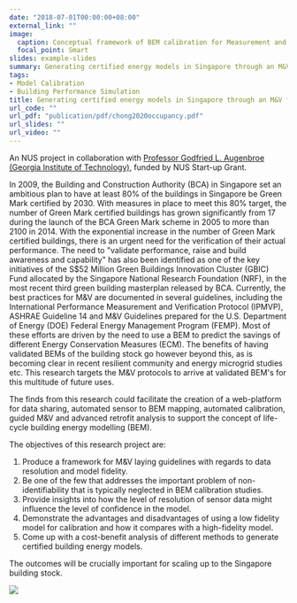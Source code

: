```yaml
---
date: "2018-07-01T00:00:00+08:00"
external_link: ""
image:
  caption: Conceptual framework of BEM calibration for Measurement and Verification
  focal_point: Smart
slides: example-slides
summary: Generating certified energy models in Singapore through an M&V framework.An NUS project in collaboration with Professor Godfried L. Augenbroe (Georgia Institute of Technology)
tags:
- Model Calibration
- Building Performance Simulation
title: Generating certified energy models in Singapore through an M&V framework.
url_code: ""
url_pdf: "publication/pdf/chong2020occupancy.pdf"
url_slides: ""
url_video: ""
---
```


An NUS project in collaboration with [Professor Godfried L. Augenbroe (Georgia
Institute of Technology)](https://arch.gatech.edu/people/godfried-l-augenbroe),
funded by NUS Start-up Grant.

In 2009, the Building and Construction Authority (BCA) in Singapore set an
ambitious plan to have at least 80% of the buildings in Singapore be Green Mark
certified by 2030. With measures in place to meet this 80% target, the number
of Green Mark certified buildings has grown significantly from 17 during the
launch of the BCA Green Mark scheme in 2005 to more than 2100 in 2014. With the
exponential increase in the number of Green Mark certified buildings, there is
an urgent need for the verification of their actual performance. The need to
"validate performance, raise and build awareness and capability" has also been
identified as one of the key initiatives of the S\$52 Million Green Buildings
Innovation Cluster (GBIC) Fund allocated by the Singapore National Research
Foundation (NRF), in the most recent third green building masterplan released
by BCA. Currently, the best practices for M&V are documented in several
guidelines, including the International Performance Measurement and
Verification Protocol (IPMVP), ASHRAE Guideline 14 and M&V Guidelines prepared
for the U.S. Department of Energy (DOE) Federal Energy Management Program
(FEMP). Most of these efforts are driven by the need to use a BEM to predict
the savings of different Energy Conservation Measures (ECM). The benefits of
having validated BEMs of the building stock go however beyond this, as is
becoming clear in recent resilient community and energy microgrid studies etc.
This research targets the M&V protocols to arrive at validated BEM's for this
multitude of future uses.

The finds from this research could facilitate the creation of a web-platform
for data sharing, automated sensor to BEM mapping, automated calibration,
guided M&V and advanced retrofit analysis to support the concept of life-cycle
building energy modelling (BEM).

The objectives of this research project are:
1. Produce a framework for M&V laying guidelines with regards to data
   resolution and model fidelity.
2. Be one of the few that addresses the important problem of
   non-identifiability that is typically neglected in BEM calibration studies.
3. Provide insights into how the level of resolution of sensor data might
   influence the level of confidence in the model.
4. Demonstrate the advantages and disadvantages of using a low fidelity model
   for calibration and how it compares with a high-fidelity model.
5. Come up with a cost-benefit analysis of different methods to generate
   certified building energy models.

The outcomes will be crucially important for scaling up to the Singapore building stock.

![](featured.png)
